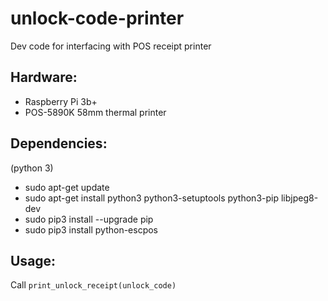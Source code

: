 # unlock-code-printer
Dev code for interfacing with POS receipt printer

## Hardware:
* Raspberry Pi 3b+
* POS-5890K 58mm thermal printer

## Dependencies:
(python 3)
* sudo apt-get update
* sudo apt-get install python3 python3-setuptools python3-pip libjpeg8-dev
* sudo pip3 install --upgrade pip
* sudo pip3 install python-escpos

## Usage:
Call `print_unlock_receipt(unlock_code)`
